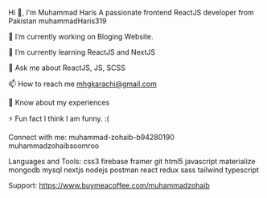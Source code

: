 Hi 👋, I'm Muhammad Haris
A passionate frontend ReactJS developer from Pakistan
muhammadHaris319

🔭 I’m currently working on Bloging Website.

🌱 I’m currently learning ReactJS and NextJS


💬 Ask me about ReactJS, JS, SCSS

📫 How to reach me mhgkarachi@gmail.com

📄 Know about my experiences 

⚡ Fun fact I think I am funny. :(

Connect with me:
muhammad-zohaib-b94280190 muhammadzohaibsoomroo

Languages and Tools:
css3 firebase framer git html5 javascript materialize mongodb mysql nextjs nodejs postman react redux sass tailwind typescript

Support:
https://www.buymeacoffee.com/muhammadzohaib

